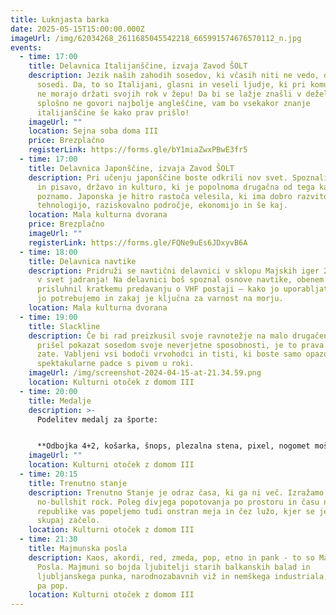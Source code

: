 ```yaml
---
title: Luknjasta barka
date: 2025-05-15T15:00:00.000Z
imageUrl: /img/62034268_2611685045542218_665991574676570112_n.jpg
events:
  - time: 17:00
    title: Delavnica Italijanščine, izvaja Zavod ŠOLT
    description: Jezik naših zahodih sosedov, ki včasih niti ne vedo, da so naši
      sosedi. Da, to so Italijani, glasni in veseli ljudje, ki pri komunikaciji
      ne morajo držati svojih rok v žepu! Da bi se lažje znašli v deželi, ki na
      splošno ne govori najbolje angleščine, vam bo vsekakor znanje
      italijanščine še kako prav prišlo!
    imageUrl: ""
    location: Sejna soba doma III
    price: Brezplačno
    registerLink: https://forms.gle/bY1miaZwxPBwE3fr5
  - time: 17:00
    title: Delavnica Japonščine, izvaja Zavod ŠOLT
    description: Pri učenju japonščine boste odkrili nov svet. Spoznali boste jezik
      in pisavo, državo in kulturo, ki je popolnoma drugačna od tega kar
      poznamo. Japonska je hitro rastoča velesila, ki ima dobro razvito
      tehnologijo, raziskovalno področje, ekonomijo in še kaj.
    location: Mala kulturna dvorana
    price: Brezplačno
    imageUrl: ""
    registerLink: https://forms.gle/FQNe9uEs6JDxyvB6A
  - time: 18:00
    title: Delavnica navtike
    description: Pridruži se navtični delavnici v sklopu Majskih iger 2025 in zapluj
      v svet jadranja! Na delavnici boš spoznal osnove navtike, obenem pa
      prisluhnil kratkemu predavanju o VHF postaji – kako jo uporabljati, kdaj
      jo potrebujemo in zakaj je ključna za varnost na morju.
    location: Mala kulturna dvorana
  - time: 19:00
    title: Slackline
    description: Če bi rad preizkusil svoje ravnotežje na malo drugačen način ali pa
      prišel pokazat sosedom svoje neverjetne sposobnosti, je to prava delavnica
      zate. Vabljeni vsi bodoči vrvohodci in tisti, ki boste samo opazovali
      spektakularne padce s pivom u roki.
    imageUrl: /img/screenshot-2024-04-15-at-21.34.59.png
    location: Kulturni otoček z domom III
  - time: 20:00
    title: Medalje
    description: >-
      Podelitev medalj za športe: 


      **Odbojka 4+2, košarka, šnops, plezalna stena, pixel, nogomet moški, nogomet ženske, pikado, tarok, bowling.**
    imageUrl: ""
    location: Kulturni otoček z domom III
  - time: 20:15
    title: Trenutno stanje
    description: Trenutno Stanje je odraz časa, ki ga ni več. Izražamo ga skozi
      no-bullshit rock. Poleg divjega popotovanja po prostoru in času naše bivše
      republike vas popeljemo tudi onstran meja in čez lužo, kjer se je vse
      skupaj začelo.
    location: Kulturni otoček z domom III
  - time: 21:30
    title: Majmunska posla
    description: Kaos, akordi, red, zmeda, pop, etno in pank - to so Majmunska
      Posla. Majmuni so bojda ljubitelji starih balkanskih balad in
      ljubljanskega punka, narodnozabavnih viž in nemškega industriala, igrajo
      pa pop.
    location: Kulturni otoček z domom III
---
```

